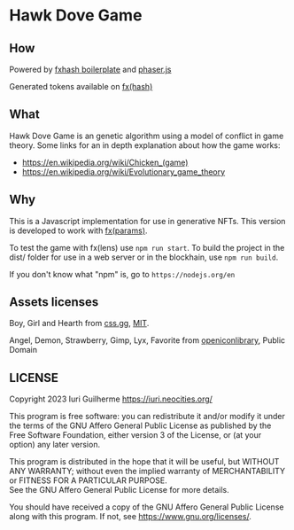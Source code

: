 Hawk Dove Game
===

How
---

Powered by 
[fxhash boilerplate](https://github.com/fxhash/fxhash-boilerplate) and 
[phaser.js](https://phaser.io)  

Generated tokens available on 
[fx(hash)](https://www.fxhash.xyz/u/Iuri%20Guilherme)  

What
---

Hawk Dove Game is an genetic algorithm using a model of conflict in game 
theory. Some links for an in depth explanation about how the game works:  

* <https://en.wikipedia.org/wiki/Chicken_(game)>
* <https://en.wikipedia.org/wiki/Evolutionary_game_theory>

Why
---

This is a Javascript implementation for use in generative NFTs. This 
version is developed to work with 
[fx(params)](https://www.fxhash.xyz/doc/collect/fxparams-mint-tickets).  

To test the game with fx(lens) use `npm run start`. To build the project in 
the dist/ folder for use in a web server or in the blockhain, use 
`npm run build`.  

If you don't know what "npm" is, go to `https://nodejs.org/en`  

Assets licenses
---

Boy, Girl and Hearth from [css.gg](https://css.gg), 
[MIT](https://css.gg/doc/licence).  

Angel, Demon, Strawberry, Gimp, Lyx, Favorite from 
[openiconlibrary](https://sourceforge.net/projects/openiconlibrary/), Public 
Domain  

LICENSE
---

Copyright 2023 Iuri Guilherme <https://iuri.neocities.org/>  

This program is free software: you can redistribute it and/or modify it under 
the terms of the GNU Affero General Public License as published by the Free 
Software Foundation, either version 3 of the License, or (at your option) any 
later version.  

This program is distributed in the hope that it will be useful, but WITHOUT ANY 
WARRANTY; without even the implied warranty of MERCHANTABILITY or FITNESS FOR A 
PARTICULAR PURPOSE.  
See the GNU Affero General Public License for more details.  

You should have received a copy of the GNU Affero General Public License along 
with this program.  If not, see <https://www.gnu.org/licenses/>.  
